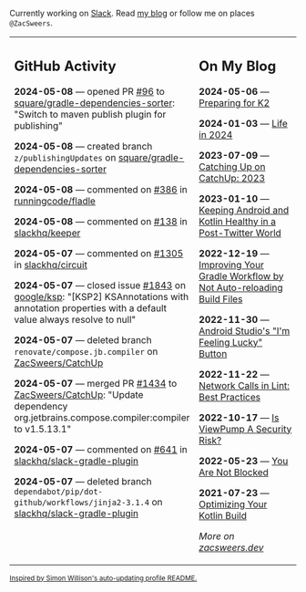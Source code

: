 Currently working on [Slack](https://slack.com/). Read [my blog](https://zacsweers.dev/) or follow me on places `@ZacSweers`.

<table><tr><td valign="top" width="60%">

## GitHub Activity
<!-- githubActivity starts -->
**2024-05-08** — opened PR [#96](https://github.com/square/gradle-dependencies-sorter/pull/96) to [square/gradle-dependencies-sorter](https://github.com/square/gradle-dependencies-sorter): "Switch to maven publish plugin for publishing"

**2024-05-08** — created branch `z/publishingUpdates` on [square/gradle-dependencies-sorter](https://github.com/square/gradle-dependencies-sorter)

**2024-05-08** — commented on [#386](https://github.com/runningcode/fladle/pull/386#issuecomment-2100865599) in [runningcode/fladle](https://github.com/runningcode/fladle)

**2024-05-08** — commented on [#138](https://github.com/slackhq/keeper/pull/138#issuecomment-2100788031) in [slackhq/keeper](https://github.com/slackhq/keeper)

**2024-05-07** — commented on [#1305](https://github.com/slackhq/circuit/pull/1305#issuecomment-2099344243) in [slackhq/circuit](https://github.com/slackhq/circuit)

**2024-05-07** — closed issue [#1843](https://github.com/google/ksp/issues/1843) on [google/ksp](https://github.com/google/ksp): "[KSP2]  KSAnnotations with annotation properties with a default value always resolve to null"

**2024-05-07** — deleted branch `renovate/compose.jb.compiler` on [ZacSweers/CatchUp](https://github.com/ZacSweers/CatchUp)

**2024-05-07** — merged PR [#1434](https://github.com/ZacSweers/CatchUp/pull/1434) to [ZacSweers/CatchUp](https://github.com/ZacSweers/CatchUp): "Update dependency org.jetbrains.compose.compiler:compiler to v1.5.13.1"

**2024-05-07** — commented on [#641](https://github.com/slackhq/slack-gradle-plugin/pull/641#issuecomment-2099062216) in [slackhq/slack-gradle-plugin](https://github.com/slackhq/slack-gradle-plugin)

**2024-05-07** — deleted branch `dependabot/pip/dot-github/workflows/jinja2-3.1.4` on [slackhq/slack-gradle-plugin](https://github.com/slackhq/slack-gradle-plugin)
<!-- githubActivity ends -->
</td><td valign="top" width="40%">

## On My Blog
<!-- blog starts -->
**2024-05-06** — [Preparing for K2](https://www.zacsweers.dev/preparing-for-k2/)

**2024-01-03** — [Life in 2024](https://www.zacsweers.dev/life-in-2024/)

**2023-07-09** — [Catching Up on CatchUp: 2023](https://www.zacsweers.dev/catching-up-on-catchup-2023/)

**2023-01-10** — [Keeping Android and Kotlin Healthy in a Post-Twitter World](https://www.zacsweers.dev/keeping-android-healthy/)

**2022-12-19** — [Improving Your Gradle Workflow by Not Auto-reloading Build Files](https://www.zacsweers.dev/improving-your-workflow-by-not-auto-reloading-build-files/)

**2022-11-30** — [Android Studio's "I'm Feeling Lucky" Button](https://www.zacsweers.dev/android-studios-im-feeling-lucky-button/)

**2022-11-22** — [Network Calls in Lint: Best Practices](https://www.zacsweers.dev/network-calls-in-lint-best-practices/)

**2022-10-17** — [Is ViewPump A Security Risk?](https://www.zacsweers.dev/is-viewpump-a-security-risk/)

**2022-05-23** — [You Are Not Blocked](https://www.zacsweers.dev/you-are-not-blocked/)

**2021-07-23** — [Optimizing Your Kotlin Build](https://www.zacsweers.dev/optimizing-your-kotlin-build/)
<!-- blog ends -->
_More on [zacsweers.dev](https://zacsweers.dev/)_
</td></tr></table>

<sub><a href="https://simonwillison.net/2020/Jul/10/self-updating-profile-readme/">Inspired by Simon Willison's auto-updating profile README.</a></sub>